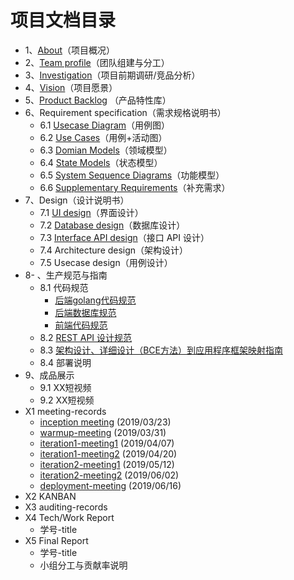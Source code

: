 # 项目文档目录
- 1、[About](about.md)（项目概况）
- 2、[Team profile](team-profile.md)（团队组建与分工）
- 3、[Investigation](产品调研文档_v1.0.md)（项目前期调研/竞品分析）
- 4、[Vision](vision.md)（项目愿景）
- 5、[Product Backlog](product_backlog.md) （产品特性库）
- 6、Requirement specification（需求规格说明书）
    - 6.1 [Usecase Diagram](use-case/README.md##用例图)（用例图）
    - 6.2 [Use Cases](use-case/README.md##用例)（用例+活动图）
    - 6.3 [Domian Models](domain-model/README.md)（领域模型）
    - 6.4 [State Models](state-models/README.md)（状态模型）
    - 6.5 [System Sequence Diagrams](SSD/README.md)（功能模型）
    - 6.6 [Supplementary Requirements](supplementary_requirements.md)（补充需求）
- 7、Design（设计说明书）
    - 7.1 [UI design](https://org.modao.cc/app/f0ebac717798611817ec540d3532bab4#screen=sB92589E8A31557559884765)（界面设计）
    - 7.2 [Database design](imgs/db_design.png)（数据库设计）
    - 7.3 [Interface API design](api/README.md)（接口 API 设计）
    - 7.4 Architecture design（架构设计）
    - 7.5 Usecase design（用例设计）
- 8- 、生产规范与指南
    - 8.1 代码规范
      - [后端golang代码规范](后端代码规范.md###go语言编写规范)
      - [后端数据库规范](后端代码规范.md###数据库规范)
      - [前端代码规范](前端代码规范.md)
    - 8.2 [REST API 设计规范](后端代码规范.md###接口规范)
    - 8.3 [架构设计、详细设计（BCE方法）到应用程序框架映射指南](BCE.md)
    - 8.4 部署说明
- 9、成品展示
    - 9.1 XX短视频
    - 9.2 XX短视频
- X1 meeting-records
    - [inception meeting](./meeting-record/inception-meeting) (2019/03/23)
    - [warmup-meeting](./meeting-record/warmup-meeting) (2019/03/31)
    - [iteration1-meeting1](./meeting-record/iteration1-meeting1) (2019/04/07)
    - [iteration1-meeting2](./meeting-record/iteration1-meeting2) (2019/04/20)
    - [iteration2-meeting1](./meeting-record/iteration2-meeting1) (2019/05/12)
    - [iteration2-meeting2](./meeting-record/iteration2-meeting2) (2019/06/02)
    - [deployment-meeting](./meeting-record/deployment-meeting) (2019/06/16)
- X2 KANBAN
- X3 auditing-records
- X4 Tech/Work Report
    - 学号-title
- X5 Final Report
    - 学号-title
    - 小组分工与贡献率说明